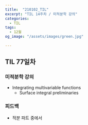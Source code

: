 ```yaml
---
title:  "210102_TIL"
excerpt: "TIL 14주차 / 미적분학 강의"
categories:
  - TIL
tags:
  - 12월
og_image: "/assets/images/green.jpg"
  
---
```

## TIL 77일차

### 미적분학 강의

- Integrating multivariable functions
  - Surface integral preliminaries

### 피드백
- 적분 파트 중에서 